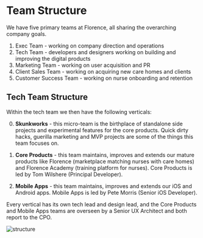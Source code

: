 # Team Structure
We have five primary teams at Florence, all sharing the overarching company goals.

1. Exec Team - working on company direction and operations
2. Tech Team - developers and designers working on building and improving the digital products
3. Marketing Team - working on user acquisition and PR
4. Client Sales Team - working on acquiring new care homes and clients
5. Customer Success Team - working on nurse onboarding and retention

## Tech Team Structure
Within the tech team we then have the following verticals:

0. **Skunkworks** - this micro-team is the birthplace of standalone side projects and experimental features for the core products. Quick dirty hacks, guerilla marketing and MVP projects are some of the things this team focuses on.

1. **Core Products** - this team maintains, improves and extends our mature products like Florence (marketplace matching nurses with care homes) and Florence Academy (training platform for nurses). Core Products is led by Tom Wilshere (Principal Developer).

2. **Mobile Apps** - this team maintains, improves and extends our iOS and Android apps. Mobile Apps is led by Pete Morris (Senior iOS Developer).

Every vertical has its own tech lead and design lead, and the Core Products and Mobile Apps teams are overseen by a Senior UX Architect and both report to the CPO.

![structure](https://i.imgur.com/9zN0dqy.png)
